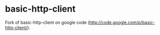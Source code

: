 basic-http-client
=================

Fork of basic-http-client on google code (http://code.google.com/p/basic-http-client/).  